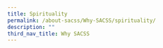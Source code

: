 ```yaml
---
title: Spirituality
permalink: /about-sacss/Why-SACSS/spirituality/
description: ""
third_nav_title: Why SACSS
---
```

